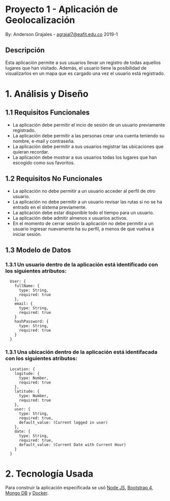 # Proyecto 1 - Aplicación de Geolocalización
By: Anderson Grajales - agrajal7@eafit.edu.co
2019-1
## Descripción
Esta aplicación permite a sus usuarios llevar un registro de todas aquellos lugares que han visitado. Además, el usuario tiene la posibilidad de visualizarlos en un mapa que es cargado una vez el usuario está registrado.

# 1. Análisis y Diseño

## 1.1 Requisitos Funcionales
  * La aplicación debe permitir el incio de sesión de un usuario previamente registrado.
  * La aplicación debe permitir a las personas crear una cuenta teniendo su nombre, e-mail y contraseña.  
  * La aplicación debe permitir a sus usuarios registrar las ubicaciones que quieran recordar.
  * La aplicación debe mostrar a sus usuarios todas los lugares que han escogido como sus favoritos.

## 1.2 Requisitos No Funcionales
  * La aplicación no debe permitir a un usuario acceder al perfil de otro usuario.
  * La aplicación no debe permitir a un usuario revisar las rutas si no se ha entrado en el sistema previamente.
  * La aplicación debe estar disponible todo el tiempo para un usuario.
  * La aplicación debe admitir almenos x usuarios activos.
  * En el momento de cerrar sesión la aplicación no debe permitir a un usuario ingresar nuevamente ha su perfil, a menos de que vuelva a iniciar sesión.

## 1.3 Modelo de Datos

### 1.3.1 Un usuario dentro de la aplicación está identificado con los siguientes atributos:
```
  User: {
    fullName: {
      type: String,
      required: true
    },
    email: {
      type: String,
      required: true
    }
    hashPassword: {
      type: String,
      required: true
    }
  }
```
### 1.3.1 Una ubicación dentro de la aplicación está identifacada con los siguientes atributos:
```
  Location: {
    logitude: {
      type: Number,
      required: true
    },
    latitude: {
      type: Number,
      required: true
    },
    user: {
      type: String,
      required: true,
      default_value: (Current logged in user)
    },
    date: {
      type: String,
      required: true,
      default_value: (Current Date with Current Hour)
    }
  }
```
# 2. Tecnología Usada
Para construir la aplicación especificada se usó [Node JS](https://nodejs.org/es/), [Bootstrap 4](https://getbootstrap.com/), [Mongo DB](https://www.mongodb.com/es) y [Docker](https://www.docker.com/).
